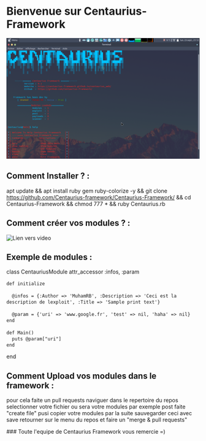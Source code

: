 # Bienvenue sur Centaurius-Framework
![Image1](screenshot/Capture.png)

## Comment Installer ? :
  apt update && apt install ruby gem ruby-colorize -y && 
  git clone https://github.com/Centaurius-framework/Centaurius-Framework/ && 
  cd Centaurius-Framework && 
  chmod 777 * && 
  ruby Centaurius.rb


## Comment créer vos modules ? :
   ![Lien vers video](https://www.youtube.com/watch?v=Qwb7EGFS9Tg "Video pour créer vos modules")

## Exemple de modules :

  class CentauriusModule
    attr_accessor :infos, :param
    
    def initialize
    
      @infos = {:Author => 'MuhamRB', :Description => 'Ceci est la description de lexploit', :Title => 'Sample print text'}
      
      @param = {'uri' => 'www.google.fr', 'test' => nil, 'haha' => nil}
    end

    def Main()
      puts @param["uri"]
    end
  end

## Comment Upload vos modules dans le framework :
  pour cela faite un pull requests naviguer dans le repertoire du repos
  selectionner votre fichier ou sera votre modules par exemple post
  faite "create file" pusi copier votre modules par la suite sauvegarder ceci avec save
  retourner sur le menu du repos et faire un "merge & pull requests"


### Toute l'equipe de Centaurius Framework vous remercie =)
